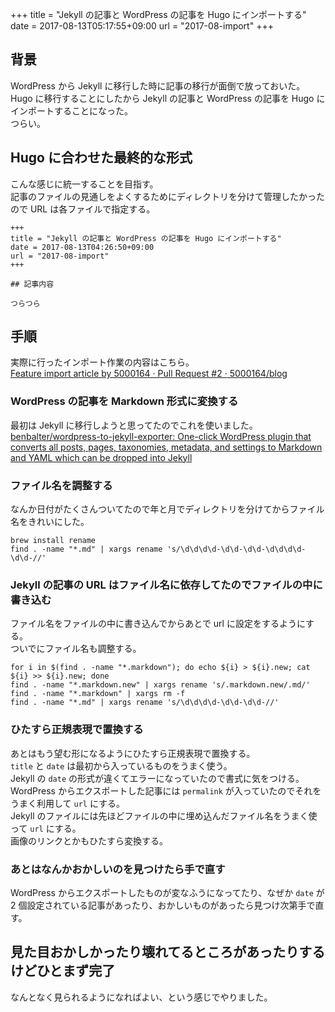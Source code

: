 +++
title = "Jekyll の記事と WordPress の記事を Hugo にインポートする"
date = 2017-08-13T05:17:55+09:00
url = "2017-08-import"
+++

## 背景

WordPress から Jekyll に移行した時に記事の移行が面倒で放っておいた。  
Hugo に移行することにしたから Jekyll の記事と WordPress の記事を Hugo にインポートすることになった。  
つらい。

## Hugo に合わせた最終的な形式

こんな感じに統一することを目指す。  
記事のファイルの見通しをよくするためにディレクトリを分けて管理したかったので URL は各ファイルで指定する。

```
+++
title = "Jekyll の記事と WordPress の記事を Hugo にインポートする"
date = 2017-08-13T04:26:50+09:00
url = "2017-08-import"
+++

## 記事内容

つらつら
```

## 手順

実際に行ったインポート作業の内容はこちら。  
[Feature import article by 5000164 · Pull Request #2 · 5000164/blog](https://github.com/5000164/blog/pull/2)

### WordPress の記事を Markdown 形式に変換する

最初は Jekyll に移行しようと思ってたのでこれを使いました。  
[benbalter/wordpress-to-jekyll-exporter: One-click WordPress plugin that converts all posts, pages, taxonomies, metadata, and settings to Markdown and YAML which can be dropped into Jekyll](https://github.com/benbalter/wordpress-to-jekyll-exporter)

### ファイル名を調整する

なんか日付がたくさんついてたので年と月でディレクトリを分けてからファイル名をきれいにした。

```
brew install rename
find . -name "*.md" | xargs rename 's/\d\d\d\d-\d\d-\d\d-\d\d\d\d-\d\d-//'
```

### Jekyll の記事の URL はファイル名に依存してたのでファイルの中に書き込む

ファイル名をファイルの中に書き込んでからあとで url に設定をするようにする。  
ついでにファイル名も調整する。

```
for i in $(find . -name "*.markdown"); do echo ${i} > ${i}.new; cat ${i} >> ${i}.new; done
find . -name "*.markdown.new" | xargs rename 's/.markdown.new/.md/'
find . -name "*.markdown" | xargs rm -f
find . -name "*.md" | xargs rename 's/\d\d\d\d-\d\d-\d\d-//'
```

### ひたすら正規表現で置換する

あとはもう望む形になるようにひたすら正規表現で置換する。  
`title` と `date` は最初から入っているものをうまく使う。  
Jekyll の `date` の形式が違くてエラーになっていたので書式に気をつける。  
WordPress からエクスポートした記事には `permalink` が入っていたのでそれをうまく利用して `url` にする。  
Jekyll のファイルには先ほどファイルの中に埋め込んだファイル名をうまく使って `url` にする。  
画像のリンクとかもひたすら変換する。

### あとはなんかおかしいのを見つけたら手で直す

WordPress からエクスポートしたものが変なふうになってたり、なぜか `date` が 2 個設定されている記事があったり、おかしいものがあったら見つけ次第手で直す。

## 見た目おかしかったり壊れてるところがあったりするけどひとまず完了

なんとなく見られるようになればよい、という感じでやりました。
